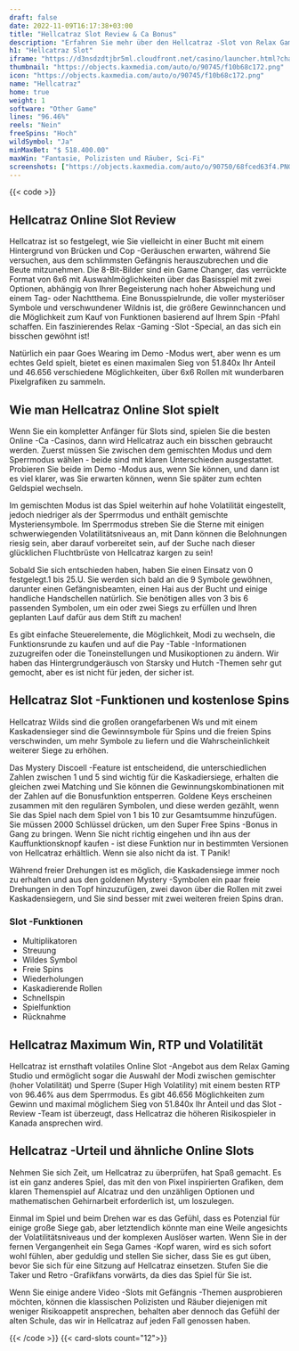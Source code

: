 ```yaml
---
draft: false
date: 2022-11-09T16:17:38+03:00
title: "Hellcatraz Slot Review & Ca Bonus"
description: "Erfahren Sie mehr über den Hellcatraz -Slot von Relax Gaming -Funktionen, Auszahlungen, Volatilität, RTP und erhalten Sie kostenlose Spins und Casino -Bonus von den besten CA -Online -Casinos!"
h1: "Hellcatraz Slot"
iframe: "https://d3nsdzdtjbr5ml.cloudfront.net/casino/launcher.html?channel=web&moneymode=fun&jurisdiction=MT&lang=en_US&gameid=hellcatraz"
thumbnail: "https://objects.kaxmedia.com/auto/o/90745/f10b68c172.png"
icon: "https://objects.kaxmedia.com/auto/o/90745/f10b68c172.png"
name: "Hellcatraz"
home: true
weight: 1
software: "Other Game"
lines: "96.46%"
reels: "Nein"
freeSpins: "Hoch"
wildSymbol: "Ja"
minMaxBet: "$ 518.400.00"
maxWin: "Fantasie, Polizisten und Räuber, Sci-Fi"
screenshots: ["https://objects.kaxmedia.com/auto/o/90750/68fced63f4.PNG"]
---
```


{{< code >}}<h2>Hellcatraz Online Slot Review</h2><p>Hellcatraz ist so festgelegt, wie Sie vielleicht in einer Bucht mit einem Hintergrund von Brücken und Cop -Geräuschen erwarten, während Sie versuchen, aus dem schlimmsten Gefängnis herauszubrechen und die Beute mitzunehmen. Die 8-Bit-Bilder sind ein Game Changer, das verrückte Format von 6x6 mit Auswahlmöglichkeiten über das Basisspiel mit zwei Optionen, abhängig von Ihrer Begeisterung nach hoher Abweichung und einem Tag- oder Nachtthema. Eine Bonusspielrunde, die voller mysteriöser Symbole und verschwundener Wildnis ist, die größere Gewinnchancen und die Möglichkeit zum Kauf von Funktionen basierend auf Ihrem Spin -Pfahl schaffen. Ein faszinierendes Relax -Gaming -Slot -Special, an das sich ein bisschen gewöhnt ist!</p><p>Natürlich ein paar Goes Wearing im Demo -Modus wert, aber wenn es um echtes Geld spielt, bietet es einen maximalen Sieg von 51.840x Ihr Anteil und 46.656 verschiedene Möglichkeiten, über 6x6 Rollen mit wunderbaren Pixelgrafiken zu sammeln.</p><h2>Wie man Hellcatraz Online Slot spielt</h2><p>Wenn Sie ein kompletter Anfänger für Slots sind, spielen Sie die besten Online -Ca -Casinos, dann wird Hellcatraz auch ein bisschen gebraucht werden. Zuerst müssen Sie zwischen dem gemischten Modus und dem Sperrmodus wählen - beide sind mit klaren Unterschieden ausgestattet. Probieren Sie beide im Demo -Modus aus, wenn Sie können, und dann ist es viel klarer, was Sie erwarten können, wenn Sie später zum echten Geldspiel wechseln.</p><p>Im gemischten Modus ist das Spiel weiterhin auf hohe Volatilität eingestellt, jedoch niedriger als der Sperrmodus und enthält gemischte Mysteriensymbole. Im Sperrmodus streben Sie die Sterne mit einigen schwerwiegenden Volatilitätsniveaus an, mit Dann können die Belohnungen riesig sein, aber darauf vorbereitet sein, auf der Suche nach dieser glücklichen Fluchtbrüste von Hellcatraz kargen zu sein!</p><p>Sobald Sie sich entschieden haben, haben Sie einen Einsatz von 0 festgelegt.1 bis 25.U. Sie werden sich bald an die 9 Symbole gewöhnen, darunter einen Gefängnisbeamten, einen Hai aus der Bucht und einige handliche Handschellen natürlich. Sie benötigen alles von 3 bis 6 passenden Symbolen, um ein oder zwei Siegs zu erfüllen und Ihren geplanten Lauf dafür aus dem Stift zu machen!</p><p>Es gibt einfache Steuerelemente, die Möglichkeit, Modi zu wechseln, die Funktionsrunde zu kaufen und auf die Pay -Table -Informationen zuzugreifen oder die Toneinstellungen und Musikoptionen zu ändern. Wir haben das Hintergrundgeräusch von Starsky und Hutch -Themen sehr gut gemocht, aber es ist nicht für jeden, der sicher ist.</p><h2>Hellcatraz Slot -Funktionen und kostenlose Spins</h2><p>Hellcatraz Wilds sind die großen orangefarbenen Ws und mit einem Kaskadensieger sind die Gewinnsymbole für Spins und die freien Spins verschwinden, um mehr Symbole zu liefern und die Wahrscheinlichkeit weiterer Siege zu erhöhen.</p><p>Das Mystery Discoell -Feature ist entscheidend, die unterschiedlichen Zahlen zwischen 1 und 5 sind wichtig für die Kaskadiersiege, erhalten die gleichen zwei Matching und Sie können die Gewinnungskombinationen mit der Zahlen auf die Bonusfunktion entsperren. Goldene Keys erscheinen zusammen mit den regulären Symbolen, und diese werden gezählt, wenn Sie das Spiel nach dem Spiel von 1 bis 10 zur Gesamtsumme hinzufügen. Sie müssen 2000 Schlüssel drücken, um den Super Free Spins -Bonus in Gang zu bringen. Wenn Sie nicht richtig eingehen und ihn aus der Kauffunktionsknopf kaufen - ist diese Funktion nur in bestimmten Versionen von Hellcatraz erhältlich. Wenn sie also nicht da ist. T Panik!</p><p>Während freier Drehungen ist es möglich, die Kaskadensiege immer noch zu erhalten und aus den goldenen Mystery -Symbolen ein paar freie Drehungen in den Topf hinzuzufügen, zwei davon über die Rollen mit zwei Kaskadensiegern, und Sie sind besser mit zwei weiteren freien Spins dran.</p><h3>
Slot -Funktionen</h3><ul>
<li></span>
Multiplikatoren</li>
<li></span>
Streuung</li>
<li></span>
Wildes Symbol</li>
<li></span>
Freie Spins</li>
<li></span>
Wiederholungen</li>
<li></span>
Kaskadierende Rollen</li>
<li></span>
Schnellspin</li>
<li></span>
Spielfunktion</li>
<li></span>
Rücknahme</li></ul><h2>Hellcatraz Maximum Win, RTP und Volatilität</h2><p>Hellcatraz ist ernsthaft volatiles Online Slot -Angebot aus dem Relax Gaming Studio und ermöglicht sogar die Auswahl der Modi zwischen gemischter (hoher Volatilität) und Sperre (Super High Volatility) mit einem besten RTP von 96.46% aus dem Sperrmodus. Es gibt 46.656 Möglichkeiten zum Gewinn und maximal möglichem Sieg von 51.840x Ihr Anteil und das Slot -Review -Team ist überzeugt, dass Hellcatraz die höheren Risikospieler in Kanada ansprechen wird.</p><h2>Hellcatraz -Urteil und ähnliche Online Slots</h2><p>Nehmen Sie sich Zeit, um Hellcatraz zu überprüfen, hat Spaß gemacht. Es ist ein ganz anderes Spiel, das mit den von Pixel inspirierten Grafiken, dem klaren Themenspiel auf Alcatraz und den unzähligen Optionen und mathematischen Gehirnarbeit erforderlich ist, um loszulegen.</p><p>Einmal im Spiel und beim Drehen war es das Gefühl, dass es Potenzial für einige große Siege gab, aber letztendlich könnte man eine Weile angesichts der Volatilitätsniveaus und der komplexen Auslöser warten. Wenn Sie in der fernen Vergangenheit ein Sega Games -Kopf waren, wird es sich sofort wohl fühlen, aber geduldig und stellen Sie sicher, dass Sie es gut üben, bevor Sie sich für eine Sitzung auf Hellcatraz einsetzen. Stufen Sie die Taker und Retro -Grafikfans vorwärts, da dies das Spiel für Sie ist.</p><p>Wenn Sie einige andere Video -Slots mit Gefängnis -Themen ausprobieren möchten, können die klassischen Polizisten und Räuber diejenigen mit weniger Risikoappetit ansprechen, behalten aber dennoch das Gefühl der alten Schule, das wir in Hellcatraz auf jeden Fall genossen haben.</p>{{< /code >}}
{{< card-slots count="12">}}